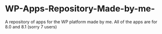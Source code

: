 # WP-Apps-Repository-Made-by-me-
A repository of apps for the WP platform made by me. All of the apps are for 8.0 and 8.1 (sorry 7 users)
